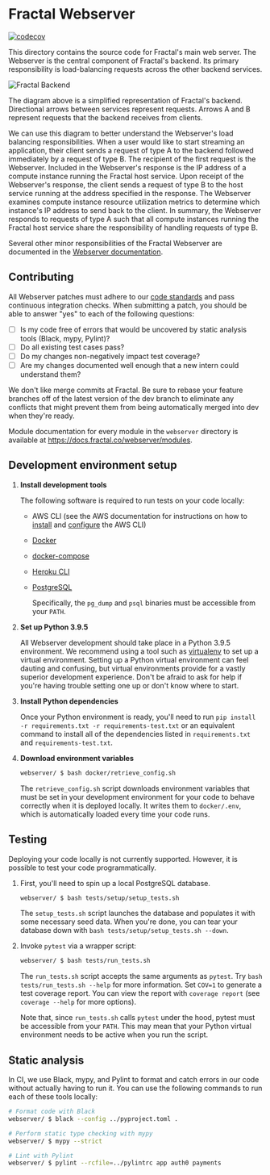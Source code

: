 # Fractal Webserver

[![codecov](https://codecov.io/gh/fractal/fractal/branch/dev/graph/badge.svg?token=QB0c3c2NBj)](https://codecov.io/gh/fractal/fractal)

This directory contains the source code for Fractal's main web server. The Webserver is the central component of Fractal's backend. Its primary responsibility is load-balancing requests across the other backend services.

![Fractal Backend](https://user-images.githubusercontent.com/31637652/127786757-50ec9cde-fa93-4558-a7aa-432a21a2ae21.png)

The diagram above is a simplified representation of Fractal's backend. Directional arrows between services represent requests. Arrows A and B represent requests that the backend receives from clients.

We can use this diagram to better understand the Webserver's load balancing responsibilities. When a user would like to start streaming an application, their client sends a request of type A to the backend followed immediately by a request of type B. The recipient of the first request is the Webserver. Included in the Webserver's response is the IP address of a compute instance running the Fractal host service. Upon receipt of the Webserver's response, the client sends a request of type B to the host service running at the address specified in the response. The Webserver examines compute instance resource utilization metrics to determine which instance's IP address to send back to the client. In summary, the Webserver responds to requests of type A such that all compute instances running the Fractal host service share the responsibility of handling requests of type B.

Several other minor responsibilities of the Fractal Webserver are documented in the [Webserver documentation](https://docs.fractal.co/webserver/responsibilities.html).

## Contributing

All Webserver patches must adhere to our [code standards](https://www.notion.so/tryfractal/Documentation-Code-Standards-54f2d68a37824742b8feb6303359a597#a119aceede764be08b8990c0605e8d39) and pass continuous integration checks. When submitting a patch, you should be able to answer "yes" to each of the following questions:

- [ ] Is my code free of errors that would be uncovered by static analysis tools (Black, mypy, Pylint)?
- [ ] Do all existing test cases pass?
- [ ] Do my changes non-negatively impact test coverage?
- [ ] Are my changes documented well enough that a new intern could understand them?

We don't like merge commits at Fractal. Be sure to rebase your feature branches off of the latest version of the dev branch to eliminate any conflicts that might prevent them from being automatically merged into dev when they're ready.

Module documentation for every module in the `webserver` directory is available at https://docs.fractal.co/webserver/modules.

## Development environment setup

1. **Install development tools**

   The following software is required to run tests on your code locally:

   - AWS CLI (see the AWS documentation for instructions on how to [install](https://docs.aws.amazon.com/cli/latest/userguide/cli-chap-install.html) and [configure](https://docs.aws.amazon.com/cli/latest/userguide/cli-chap-configure.html) the AWS CLI)
   - [Docker](https://docs.docker.com/get-docker/)
   - [docker-compose](https://docs.docker.com/compose/install/)
   - [Heroku CLI](https://devcenter.heroku.com/articles/heroku-cli)
   - [PostgreSQL](https://www.postgresql.org/download/)

     Specifically, the `pg_dump` and `psql` binaries must be accessible from your `PATH`.

2. **Set up Python 3.9.5**

   All Webserver development should take place in a Python 3.9.5 environment. We recommend using a tool such as [virtualenv](https://virtualenv.pypa.io/en/latest/) to set up a virtual environment. Setting up a Python virtual environment can feel dauting and confusing, but virtual environments provide for a vastly superior development experience. Don't be afraid to ask for help if you're having trouble setting one up or don't know where to start.

3. **Install Python dependencies**

   Once your Python environment is ready, you'll need to run `pip install -r requirements.txt -r requirements-test.txt` or an equivalent command to install all of the dependencies listed in `requirements.txt` and `requirements-test.txt`.

4. **Download environment variables**

   ```bash
   webserver/ $ bash docker/retrieve_config.sh
   ```

   The `retrieve_config.sh` script downloads environment variables that must be set in your development environment for your code to behave correctly when it is deployed locally. It writes them to `docker/.env`, which is automatically loaded every time your code runs.

## Testing

Deploying your code locally is not currently supported. However, it is possible to test your code programmatically.

1. First, you'll need to spin up a local PostgreSQL database.

   ```bash
   webserver/ $ bash tests/setup/setup_tests.sh
   ```

   The `setup_tests.sh` script launches the database and populates it with some necessary seed data. When you're done, you can tear your database down with `bash tests/setup/setup_tests.sh --down`.

2. Invoke `pytest` via a wrapper script:

   ```bash
   webserver/ $ bash tests/run_tests.sh
   ```

   The `run_tests.sh` script accepts the same arguments as `pytest`. Try `bash tests/run_tests.sh --help` for more information. Set `COV=1` to generate a test coverage report. You can view the report with `coverage report` (see `coverage --help` for more options).

   Note that, since `run_tests.sh` calls `pytest` under the hood, pytest must be accessible from your `PATH`. This may mean that your Python virtual environment needs to be active when you run the script.

## Static analysis

In CI, we use Black, mypy, and Pylint to format and catch errors in our code without actually having to run it. You can use the following commands to run each of these tools locally:

```bash
# Format code with Black
webserver/ $ black --config ../pyproject.toml .

# Perform static type checking with mypy
webserver/ $ mypy --strict

# Lint with Pylint
webserver/ $ pylint --rcfile=../pylintrc app auth0 payments
```
